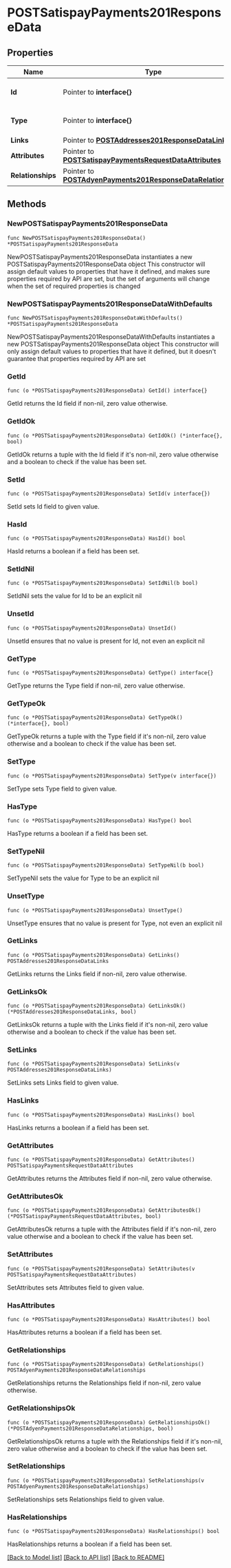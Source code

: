# POSTSatispayPayments201ResponseData

## Properties

Name | Type | Description | Notes
------------ | ------------- | ------------- | -------------
**Id** | Pointer to **interface{}** | The resource&#39;s id | [optional] 
**Type** | Pointer to **interface{}** | The resource&#39;s type | [optional] 
**Links** | Pointer to [**POSTAddresses201ResponseDataLinks**](POSTAddresses201ResponseDataLinks.md) |  | [optional] 
**Attributes** | Pointer to [**POSTSatispayPaymentsRequestDataAttributes**](POSTSatispayPaymentsRequestDataAttributes.md) |  | [optional] 
**Relationships** | Pointer to [**POSTAdyenPayments201ResponseDataRelationships**](POSTAdyenPayments201ResponseDataRelationships.md) |  | [optional] 

## Methods

### NewPOSTSatispayPayments201ResponseData

`func NewPOSTSatispayPayments201ResponseData() *POSTSatispayPayments201ResponseData`

NewPOSTSatispayPayments201ResponseData instantiates a new POSTSatispayPayments201ResponseData object
This constructor will assign default values to properties that have it defined,
and makes sure properties required by API are set, but the set of arguments
will change when the set of required properties is changed

### NewPOSTSatispayPayments201ResponseDataWithDefaults

`func NewPOSTSatispayPayments201ResponseDataWithDefaults() *POSTSatispayPayments201ResponseData`

NewPOSTSatispayPayments201ResponseDataWithDefaults instantiates a new POSTSatispayPayments201ResponseData object
This constructor will only assign default values to properties that have it defined,
but it doesn't guarantee that properties required by API are set

### GetId

`func (o *POSTSatispayPayments201ResponseData) GetId() interface{}`

GetId returns the Id field if non-nil, zero value otherwise.

### GetIdOk

`func (o *POSTSatispayPayments201ResponseData) GetIdOk() (*interface{}, bool)`

GetIdOk returns a tuple with the Id field if it's non-nil, zero value otherwise
and a boolean to check if the value has been set.

### SetId

`func (o *POSTSatispayPayments201ResponseData) SetId(v interface{})`

SetId sets Id field to given value.

### HasId

`func (o *POSTSatispayPayments201ResponseData) HasId() bool`

HasId returns a boolean if a field has been set.

### SetIdNil

`func (o *POSTSatispayPayments201ResponseData) SetIdNil(b bool)`

 SetIdNil sets the value for Id to be an explicit nil

### UnsetId
`func (o *POSTSatispayPayments201ResponseData) UnsetId()`

UnsetId ensures that no value is present for Id, not even an explicit nil
### GetType

`func (o *POSTSatispayPayments201ResponseData) GetType() interface{}`

GetType returns the Type field if non-nil, zero value otherwise.

### GetTypeOk

`func (o *POSTSatispayPayments201ResponseData) GetTypeOk() (*interface{}, bool)`

GetTypeOk returns a tuple with the Type field if it's non-nil, zero value otherwise
and a boolean to check if the value has been set.

### SetType

`func (o *POSTSatispayPayments201ResponseData) SetType(v interface{})`

SetType sets Type field to given value.

### HasType

`func (o *POSTSatispayPayments201ResponseData) HasType() bool`

HasType returns a boolean if a field has been set.

### SetTypeNil

`func (o *POSTSatispayPayments201ResponseData) SetTypeNil(b bool)`

 SetTypeNil sets the value for Type to be an explicit nil

### UnsetType
`func (o *POSTSatispayPayments201ResponseData) UnsetType()`

UnsetType ensures that no value is present for Type, not even an explicit nil
### GetLinks

`func (o *POSTSatispayPayments201ResponseData) GetLinks() POSTAddresses201ResponseDataLinks`

GetLinks returns the Links field if non-nil, zero value otherwise.

### GetLinksOk

`func (o *POSTSatispayPayments201ResponseData) GetLinksOk() (*POSTAddresses201ResponseDataLinks, bool)`

GetLinksOk returns a tuple with the Links field if it's non-nil, zero value otherwise
and a boolean to check if the value has been set.

### SetLinks

`func (o *POSTSatispayPayments201ResponseData) SetLinks(v POSTAddresses201ResponseDataLinks)`

SetLinks sets Links field to given value.

### HasLinks

`func (o *POSTSatispayPayments201ResponseData) HasLinks() bool`

HasLinks returns a boolean if a field has been set.

### GetAttributes

`func (o *POSTSatispayPayments201ResponseData) GetAttributes() POSTSatispayPaymentsRequestDataAttributes`

GetAttributes returns the Attributes field if non-nil, zero value otherwise.

### GetAttributesOk

`func (o *POSTSatispayPayments201ResponseData) GetAttributesOk() (*POSTSatispayPaymentsRequestDataAttributes, bool)`

GetAttributesOk returns a tuple with the Attributes field if it's non-nil, zero value otherwise
and a boolean to check if the value has been set.

### SetAttributes

`func (o *POSTSatispayPayments201ResponseData) SetAttributes(v POSTSatispayPaymentsRequestDataAttributes)`

SetAttributes sets Attributes field to given value.

### HasAttributes

`func (o *POSTSatispayPayments201ResponseData) HasAttributes() bool`

HasAttributes returns a boolean if a field has been set.

### GetRelationships

`func (o *POSTSatispayPayments201ResponseData) GetRelationships() POSTAdyenPayments201ResponseDataRelationships`

GetRelationships returns the Relationships field if non-nil, zero value otherwise.

### GetRelationshipsOk

`func (o *POSTSatispayPayments201ResponseData) GetRelationshipsOk() (*POSTAdyenPayments201ResponseDataRelationships, bool)`

GetRelationshipsOk returns a tuple with the Relationships field if it's non-nil, zero value otherwise
and a boolean to check if the value has been set.

### SetRelationships

`func (o *POSTSatispayPayments201ResponseData) SetRelationships(v POSTAdyenPayments201ResponseDataRelationships)`

SetRelationships sets Relationships field to given value.

### HasRelationships

`func (o *POSTSatispayPayments201ResponseData) HasRelationships() bool`

HasRelationships returns a boolean if a field has been set.


[[Back to Model list]](../README.md#documentation-for-models) [[Back to API list]](../README.md#documentation-for-api-endpoints) [[Back to README]](../README.md)


